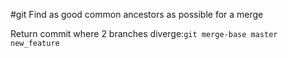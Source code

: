 #git 
Find as good common ancestors as possible for a merge

Return commit where 2 branches diverge:`git merge-base master new_feature`